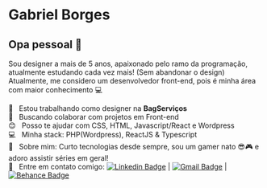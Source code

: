 # Gabriel Borges

## Opa pessoal 👋
Sou designer a mais de 5 anos, apaixonado pelo ramo da programação, atualmente estudando cada vez mais! (Sem abandonar o design)
Atualmente, me considero um desenvolvedor front-end, pois é minha área com maior conhecimento :computer:

 :rocket:  &nbsp; Estou trabalhando como designer na **BagServiços**
 <br/> :purple_heart: &nbsp; Buscando colaborar com projetos em Front-end
 <br/> :blush: &nbsp; Posso te ajudar com CSS, HTML, Javascript/React e Wordpress
 <br/> :computer: &nbsp; Minha stack: PHP(Wordpress), ReactJS & Typescript
 <br/> 💬  &nbsp; Sobre mim: Curto tecnologias desde sempre, sou um gamer nato 😎🎮 e adoro assistir séries em geral!
 <br/> :email: &nbsp; Entre em contato comigo: [![Linkedin Badge](https://img.shields.io/badge/-GabrielBorges-blue?style=flat-square&logo=Linkedin&logoColor=white&link=https://www.linkin.com/in/GBDesigns13/)](https://www.linkin.com/in/GBDesigns13/) 
| 
[![Gmail Badge](https://img.shields.io/badge/-gbdesigns13@gmail.com-c14438?style=flat-square&logo=Gmail&logoColor=white&link=mailto:gbdesigns13@gmail.com)](mailto:gbdesigns13@gmail.com) 
| 
[![Behance Badge](https://img.shields.io/badge/-GBDesigns-1769ff?style=flat-square&logo=Behance&logoColor=white&link=https://www.behance.net/gbdesigns1)](https://www.behance.net/gbdesigns1)
